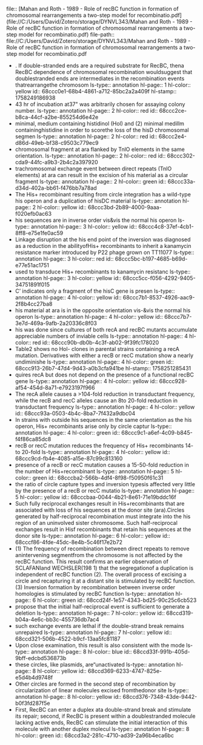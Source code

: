file:: [Mahan and Roth - 1989 - Role of recBC function in formation of chromosomal rearrangements a two-step model for recombinatio.pdf](file://C:/Users/David/Zotero/storage/DYNVL343/Mahan and Roth - 1989 - Role of recBC function in formation of chromosomal rearrangements a two-step model for recombinatio.pdf)
file-path:: file://C:/Users/David/Zotero/storage/DYNVL343/Mahan and Roth - 1989 - Role of recBC function in formation of chromosomal rearrangements a two-step model for recombinatio.pdf

- . If double-stranded ends are a required substrate for RecBC, thena RecBC dependence of chromosomal recombination wouldsuggest that doublestranded ends are intermediates in the recombination events thatrearrangethe chromosom
  ls-type:: annotation
  hl-page:: 1
  hl-color:: yellow
  id:: 68ccc0e1-68b4-4861-a712-85bc2a2a409f
  hl-stamp:: 1758249186938
- 43 hr of incubation at37" was arbitrarily chosen for assaying colony number.
  ls-type:: annotation
  hl-page:: 2
  hl-color:: red
  id:: 68ccc2ce-b8ca-44cf-a2be-855254d6e42e
- minimal, medium containing histidinol (Hol) and (2) minimal medillm containinghistidine in order to scorethe loss of the hisD chromosomal segmen
  ls-type:: annotation
  hl-page:: 2
  hl-color:: red
  id:: 68ccc2e4-d86d-49eb-bf38-c9503c779ec9
- chromosomal fragment at ara flanked by TnlO elements in the same orientation.
  ls-type:: annotation
  hl-page:: 2
  hl-color:: red
  id:: 68ccc302-cda9-44fc-a9b3-2b4c2a397920
- trachromosomal exchange event between direct repeats (TnlO elements) at ara can result in the excision of his material as a circular fragment
  ls-type:: annotation
  hl-page:: 2
  hl-color:: green
  id:: 68ccc33a-d34d-402a-bb61-f476bb7a78ad
- The His+ recombinant resulting from circle integration has a wild-type his operon and a duplication of hisDC material
  ls-type:: annotation
  hl-page:: 2
  hl-color:: yellow
  id:: 68ccc3bd-2b89-4000-9aaa-f020efb0ac63
- his sequences are in inverse order vis&vis the normal his operon
  ls-type:: annotation
  hl-page:: 3
  hl-color:: yellow
  id:: 68ccc4c8-37ef-4cb1-8ff8-e75e1fe0ac59
- Linkage disruption at the his end point of the inversion was diagnosed as a reduction in the abilityofHis+ recombinants to inherit a kanamycin resistance marker introduced by P22 phage grown on TT11077
  ls-type:: annotation
  hl-page:: 3
  hl-color:: red
  id:: 68ccc5bc-b197-4685-b69d-e77e51ac1751
- used to transduce His+ recombinants to kanamycin resistanc
  ls-type:: annotation
  hl-page:: 3
  hl-color:: yellow
  id:: 68ccc5cc-f056-4292-9405-34751891f015
- C’ indicates only a fragment of the hisC gene is presen
  ls-type:: annotation
  hl-page:: 4
  hl-color:: yellow
  id:: 68ccc7b1-8537-4926-aac9-2f8b4cc27ba8
- his material at ara is in the opposite orientation vis-&vis the normal his operon
  ls-type:: annotation
  hl-page:: 4
  hl-color:: yellow
  id:: 68ccc7b7-3e7d-469a-9afb-2a20336c8f03
- his was done since cultures of both recA and recBC mutants accumulate appreciable numbers of inviable cells
  ls-type:: annotation
  hl-page:: 4
  hl-color:: red
  id:: 68ccc90b-db0b-4c3f-ab02-9f39fc178020
- Table2 shows no Hol- clones in parental strains containing a recA mutation. Derivatives with either a recB or recC mutation show a nearly undiminishe
  ls-type:: annotation
  hl-page:: 4
  hl-color:: green
  id:: 68ccc913-26b7-47d4-9d43-a0b3cfa941be
  hl-stamp:: 1758251285431
- quires recA but does not depend on the presence of a functional recBC gene
  ls-type:: annotation
  hl-page:: 4
  hl-color:: yellow
  id:: 68ccc928-af54-454d-8a71-e7923197f966
- The recA allele causes a >104-fold reduction in transductant frequency, while the recB and recC alleles cause an 8to 20-fold reduction in transductant frequency
  ls-type:: annotation
  hl-page:: 4
  hl-color:: yellow
  id:: 68ccc93a-0503-4b4c-8ba7-7f432a9dbc04
- In strains with outside his sequences in the same orientation as the his operon, His+ recombinants arise only by circle captur
  ls-type:: annotation
  hl-page:: 4
  hl-color:: green
  id:: 68ccc9c1-a6ef-4c09-b845-f4f86ca85dc8
- recB or recC mutation reduces the frequency of His+ recombinants 14- to 20-fold
  ls-type:: annotation
  hl-page:: 4
  hl-color:: yellow
  id:: 68ccc9cd-fb4e-4085-a15e-87c99c813160
- presence of a recB or recC mutation causes a 15-50-fold reduction in the number of His+recombinant
  ls-type:: annotation
  hl-page:: 5
  hl-color:: green
  id:: 68cccba2-566b-4df4-8f98-f50950f61c31
- the ratio of circle capture types and inversion typesis affected very little by the presence of a recB or recC mutatio
  ls-type:: annotation
  hl-page:: 5
  hl-color:: yellow
  id:: 68cccbaa-0044-4b21-8e61-71e19bddc16f
- Such fully reciprocal exchanges result in His+recombinants that are associated with loss of his sequences at the donor site (ara).Circles generated by half-reciprocal recombination must integrate into the his region of an uninvolved sister chromosome. Such half-reciprocal exchanges result in Hisf recombinants that retain his sequences at the donor site
  ls-type:: annotation
  hl-page:: 6
  hl-color:: yellow
  id:: 68cccf86-4fde-45dc-8e4b-5c46f17e2b72
- (1) The frequency of recombination between direct repeats to remove anintervening segmentfrom the chromosome is not affected by the recBC function. This result confirms an earlier observation of SCLAFANIand WECHSLER(198 1) that the segregationof a duplication is independent of recBC function (2). The overall process of excising a circle and recapturing it at a distant site is stimulated by recBC function. (3) Inversion formation by recombination between inverse order homologies is stimulated by recBC function
  ls-type:: annotation
  hl-page:: 6
  hl-color:: green
  id:: 68ccd24f-1e57-4343-bd25-90c25c6cb523
- propose that the initial half-reciprocal event is sufficient to generate a deletion
  ls-type:: annotation
  hl-page:: 7
  hl-color:: yellow
  id:: 68ccd319-b04a-4e6c-bb3c-455736db7ac4
- such exchange events are lethal if the double-strand break remains unrepaired
  ls-type:: annotation
  hl-page:: 7
  hl-color:: yellow
  id:: 68ccd321-506b-4522-b9cf-13aa5fc81187
- Upon close examination, this result is also consistent with the mode
  ls-type:: annotation
  hl-page:: 8
  hl-color:: blue
  id:: 68ccd33f-991b-405d-9bff-edcbd536873b
- these circles, like plasmids, are“unactivated
  ls-type:: annotation
  hl-page:: 8
  hl-color:: yellow
  id:: 68ccd369-6233-4747-825e-e5d4b4d9748f
- Other circles are formed in the second step of recombination by circularization of linear molecules excised fromthedonor site
  ls-type:: annotation
  hl-page:: 8
  hl-color:: yellow
  id:: 68ccd376-7348-43de-9442-b0f3fd287f5e
- First, RecBC can enter a duplex ata double-strand break and stimulate its repair; second, if RecBC is present within a doublestranded molecule lacking active ends, RecBC can stimulate the initial interaction of this molecule with another duplex molecul
  ls-type:: annotation
  hl-page:: 8
  hl-color:: green
  id:: 68ccd3a2-281c-4710-ad39-2a96b4eca6bc